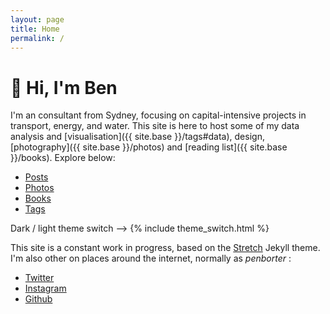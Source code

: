 ```yaml
---
layout: page
title: Home
permalink: /
---
```


# 👋 Hi, I'm Ben

I'm an consultant from Sydney, focusing on capital-intensive projects in transport, energy, and water. This site is here to host some of my data analysis and [visualisation]({{ site.base }}/tags#data), design, [photography]({{ site.base }}/photos) and [reading list]({{ site.base }}/books). 
Explore below:

<ul class="nav-about">
  <li><a href="/posts">Posts</a></li>
  <li><a href="/photos">Photos</a></li>
  <li><a href="/books">Books</a></li>
  <li><a href="/tags">Tags</a></li>
</ul>

Dark / light theme switch --> {% include theme_switch.html %}

This site is a constant work in progress, based on the [Stretch](https://stretch.penborter.com/) Jekyll theme.
I'm also other on places around the internet, normally as *penborter* : 

- [Twitter](https://twitter.com/penborter)
- [Instagram](https://www.instagram.com/penborter/)
- [Github](https://github.com/penborter)
